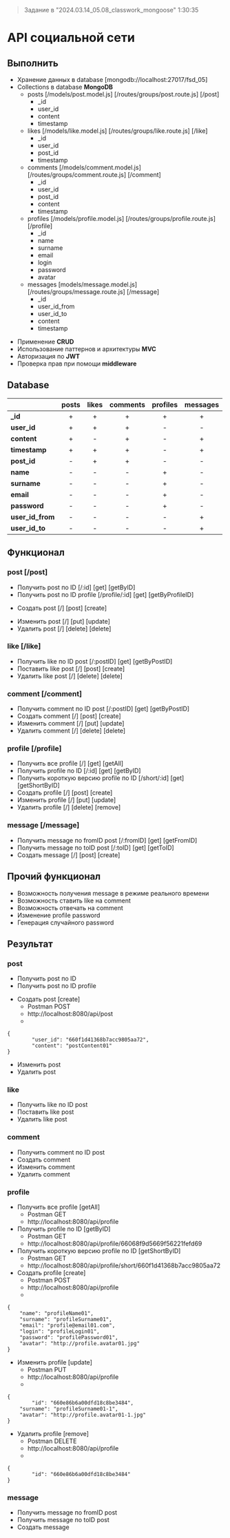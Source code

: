 > Задание в "2024.03.14_05.08_classwork_mongoose" 1:30:35

# API социальной сети

## Выполнить
+ Хранение данных в database [mongodb://localhost:27017/fsd_05]
+ Collections в database **MongoDB**
	* posts
						[/models/post.model.js]
						[/routes/groups/post.route.js]
						[/post]
		- _id
		+ user_id
		+ content
		+ timestamp
	* likes
						[/models/like.model.js]
						[/routes/groups/like.route.js]
						[/like]
		- _id
		+ user_id
		+ post_id
		+ timestamp
	* comments
						[/models/comment.model.js]
						[/routes/groups/comment.route.js]
						[/comment]
		- _id
		+ user_id
		+ post_id
		+ content
		+ timestamp
	* profiles
						[/models/profile.model.js]
						[/routes/groups/profile.route.js]
						[/profile]
		- _id
		+ name
		+ surname
		+ email
		+ login
		+ password
		+ avatar
	* messages
						[models/message.model.js]
						[/routes/groups/message.route.js]
						[/message]
		- _id
		+ user_id_from
		+ user_id_to
		+ content
		+ timestamp
- Применение **CRUD**
- Использование паттернов и архитектуры **MVC**
- Авторизация по **JWT**
- Проверка прав при помощи **middleware**

## Database

|                |posts|likes|comments|profiles|messages|
|:---------------|:---:|:---:|:------:|:------:|:------:|
|**\_id**        |+    |+    |+       |+       |+       |
|**user_id**     |+    |+    |+       |-       |-       |
|**content**     |+    |-    |+       |-       |+       |
|**timestamp**   |+    |+    |+       |-       |+       |
|**post_id**     |-    |+    |+       |-       |-       |
|**name**        |-    |-    |-       |+       |-       |
|**surname**     |-    |-    |-       |+       |-       |
|**email**       |-    |-    |-       |+       |-       |
|**password**    |-    |-    |-       |+       |-       |
|**user_id_from**|-    |-    |-       |-       |+       |
|**user_id_to**  |-    |-    |-       |-       |+       |

## Функционал

### post \[/post]
- Получить post по ID
	[/:id]					[get]			[getByID]
- Получить post по ID profile
	[/profile/:id]	[get]			[getByProfileID]
+ Создать post
	[/]							[post]		[create]
- Изменить post
	[/]							[put]			[update]
- Удалить post
	[/]							[delete]	[delete]
### like \[/like]
-  Получить like по ID post
	[/:postID]			[get]			[getByPostID]
-  Поставить like post
	[/]							[post]		[create]
-  Удалить like post
	[/]							[delete]	[delete]
### comment \[/comment]
* Получить comment по ID post
	[/:postID]			[get]			[getByPostID]
* Создать comment
	[/]							[post]		[create]
* Изменить comment
	[/]							[put]			[update]
* Удалить comment
	[/]							[delete]	[delete]
### profile \[/profile]
+ Получить все profile
	[/]							[get]			[getAll]
+ Получить profile по ID
	[/:id]					[get]			[getByID]
+ Получить короткую версию profile по ID
	[/short/:id]		[get]			[getShortByID]
+ Создать profile
	[/]							[post]		[create]
+ Изменить profile
	[/]							[put]			[update]
+ Удалить profile
	[/]							[delete]	[remove]
### message \[/message]
* Получить message по fromID post
	[/:fromID]			[get]		[getFromID]
* Получить message по toID post
	[/:toID]				[get]		[getToID]
* Создать message
	[/]							[post]		[create]
	
## Прочий функционал
- Возможность получения message в режиме реального времени
- Возможность ставить like на comment
- Возможность отвечать на comment
- Изменение profile password
- Генерация случайного password

## Результат

### post
- Получить post по ID
- Получить post по ID profile
+ Создать post						[create]
	- Postman POST
	- http://localhost:8080/api/post
	*
``` Body raw JSON
{
		"user_id": "660f1d41368b7acc9805aa72",
		"content": "postContent01"
}
```
- Изменить post
- Удалить post

### like
-  Получить like по ID post
-  Поставить like post
-  Удалить like post

### comment
- Получить comment по ID post
- Создать comment
- Изменить comment
- Удалить comment

### profile
+ Получить все profile		[getAll]
	- Postman GET
	- http://localhost:8080/api/profile
+ Получить profile по ID	[getByID]
	- Postman GET
	- http://localhost:8080/api/profile/66068f9d5669f56221fefd69
+ Получить короткую версию profile по ID	[getShortByID]
	- Postman GET
	- http://localhost:8080/api/profile/short/660f1d41368b7acc9805aa72
+ Создать profile					[create]
	- Postman POST
	- http://localhost:8080/api/profile
	*
``` Body raw JSON
{
    "name": "profileName01",
    "surname": "profileSurname01",
    "email": "profile@email01.com",
    "login": "profileLogin01",
    "password": "profilePassword01",
    "avatar": "http://profile.avatar01.jpg"
}
```
+	Изменить profile				[update]
	-	Postman PUT
	-	http://localhost:8080/api/profile
	*
``` Body raw JSON
{
		"id": "660e86b6a00dfd18c8be3484",
    "surname": "profileSurname01-1",
    "avatar": "http://profile.avatar01-1.jpg"
}
```
+ Удалить profile					[remove]
	+ Postman DELETE
	-	http://localhost:8080/api/profile
	*
``` Body raw JSON
{
		"id": "660e86b6a00dfd18c8be3484"
}
```

### message
- Получить message по fromID post
- Получить message по toID post
- Создать message